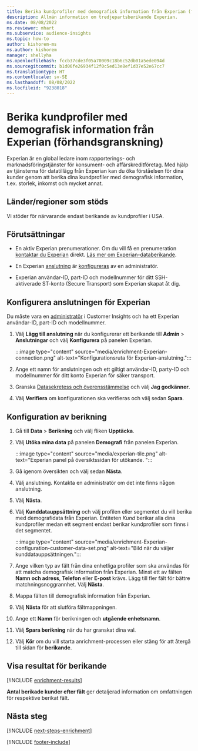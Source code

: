 ```yaml
---
title: Berika kundprofiler med demografisk information från Experian (förhandsgranskning)
description: Allmän information om tredjepartsberikande Experian.
ms.date: 08/08/2022
ms.reviewer: mhart
ms.subservice: audience-insights
ms.topic: how-to
author: kishorem-ms
ms.author: kishorem
manager: shellyha
ms.openlocfilehash: fccb37cde3f05a70009c18b6c52db01a5ede094d
ms.sourcegitcommit: b1d06fe26934f12f0c5ed13e8ef1d37e52e67cc7
ms.translationtype: HT
ms.contentlocale: sv-SE
ms.lasthandoff: 08/08/2022
ms.locfileid: "9238018"
---
```

# <a name="enrich-customer-profiles-with-demographics-from-experian-preview"></a>Berika kundprofiler med demografisk information från Experian (förhandsgranskning)

Experian är en global ledare inom rapporterings- och marknadsföringstjänster för konsument- och affärskreditföretag. Med hjälp av tjänsterna för datatillägg från Experian kan du öka förståelsen för dina kunder genom att berika dina kundprofiler med demografisk information, t.ex. storlek, inkomst och mycket annat.

## <a name="supported-countriesregions"></a>Länder/regioner som stöds

Vi stöder för närvarande endast berikande av kundprofiler i USA.

## <a name="prerequisites"></a>Förutsättningar

- En aktiv Experian prenumerationer. Om du vill få en prenumeration [kontaktar du Experian](https://www.experian.com/marketing-services/contact) direkt. [Läs mer om Experian-databerikande](https://www.experian.com/marketing-services/microsoft?cmpid=ems_web_mci_cdppage).

- En Experian [anslutning](connections.md) är [konfigureras](#configure-the-connection-for-experian) av en administratör.

- Experian användar-ID, part-ID och modellnummer för ditt SSH-aktiverade ST-konto (Secure Transport) som Experian skapat åt dig.

## <a name="configure-the-connection-for-experian"></a>Konfigurera anslutningen för Experian

Du måste vara en [administratör](permissions.md#admin) i Customer Insights och ha ett Experian användar-ID, part-ID och modellnummer.

1. Välj **Lägg till anslutning** när du konfigurerar ett berikande till **Admin** > **Anslutningar** och välj **Konfigurera** på panelen Experian.

   :::image type="content" source="media/enrichment-Experian-connection.png" alt-text="Konfigurationsruta för Experian-anslutning.":::

1. Ange ett namn för anslutningen och ett giltigt användar-ID, party-ID och modellnummer för ditt konto Experian för säker transport.

1. Granska [Datasekretess och överensstämmelse](connections.md#data-privacy-and-compliance) och välj **Jag godkänner**.

1. Välj **Verifiera** om konfigurationen ska verifieras och välj sedan **Spara**.

## <a name="configure-the-enrichment"></a>Konfiguration av berikning

1. Gå till **Data** > **Berikning** och välj fliken **Upptäcka**.

1. Välj **Utöka mina data** på panelen **Demografi** från panelen Experian.

   :::image type="content" source="media/experian-tile.png" alt-text="Experian panel på översiktssidan för utökande. ":::

1. Gå igenom översikten och välj sedan **Nästa**.

1. Välj anslutning. Kontakta en administratör om det inte finns någon anslutning.

1. Välj **Nästa**.

1. Välj **Kunddatauppsättning** och välj profilen eller segmentet du vill berika med demografidata från Experian. Entiteten *Kund* berikar alla dina kundprofiler medan ett segment endast berikar kundprofiler som finns i det segmentet.

    :::image type="content" source="media/enrichment-Experian-configuration-customer-data-set.png" alt-text="Bild när du väljer kunddatauppsättningen.":::

1. Ange vilken typ av fält från dina enhetliga profiler som ska användas för att matcha demografisk information från Experian. Minst ett av fälten **Namn och adress**, **Telefon** eller **E-post** krävs. Lägg till fler fält för bättre matchningsnoggrannhet. Välj **Nästa**.

1. Mappa fälten till demografisk information från Experian.

1. Välj **Nästa** för att slutföra fältmappningen.

1. Ange ett **Namn** för berikningen och **utgående enhetsnamn**.

1. Välj **Spara berikning** när du har granskat dina val.

1. Välj **Kör** om du vill starta anrichment-processen eller stäng för att återgå till sidan för **berikande**.

## <a name="view-enrichment-results"></a>Visa resultat för berikande

[!INCLUDE [enrichment-results](includes/enrichment-results.md)]

**Antal berikade kunder efter fält** ger detaljerad information om omfattningen för respektive berikat fält.

## <a name="next-steps"></a>Nästa steg

[!INCLUDE [next-steps-enrichment](includes/next-steps-enrichment.md)]

[!INCLUDE [footer-include](includes/footer-banner.md)]
